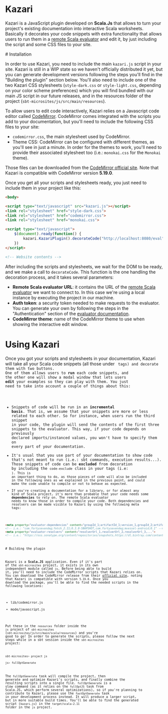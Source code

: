 # Kazari

Kazari is a JavaScript plugin developed on **Scala.Js** that allows to turn your project's existing documentation into interactive Scala worksheets. Basically it decorates your code snippets with extra functionality that allows users to run them in a [remote Scala evaluator](https://github.com/scala-exercises/evaluator) and edit it, by just including the script and some CSS files to your site.

# Installation

In order to use Kazari, you need to include the main `kazari.js` script in your site. Kazari is still in a WIP state so we haven't officially distributed it yet, but you can generate development versions following the steps you'll find in the "Building the plugin" section below. You'll also need to include one of the two Kazari CSS stylesheets (`style-dark.css` or `style-light.css`, depending on your color scheme preferences) which you will find bundled with our main JS script in our future releases, and in the resources folder of the project (`sbt-microsites/js/src/main/resources`).

To allow users to edit code interactively, Kazari relies on a Javascript code editor called [CodeMirror](http://codemirror.net). CodeMirror comes integrated with the scripts you add to your documentation, but you'll need to include the following CSS files to your site:

* `codemirror.css`, the main stylesheet used by CodeMirror.
* Theme CSS: CodeMirror can be configured with different themes, as you'll see in just a minute. In order for the themes to work, you'll need to provide their associated stylesheet too (i.e.: `monokai.css` for the `Monokai` theme).

Those files can be downloaded from the [CodeMirror official site](http://codemirror.net/doc/releases.html). Note that Kazari is compatible with CodeMirror version **5.19.0**.

Once you get all your scripts and stylesheets ready, you just need to include them in your project like this:

```html
<body>

<script type="text/javascript" src="kazari.js"></script>
<link rel="stylesheet" href="style-dark.css">
<link rel="stylesheet" href="codemirror.css">
<link rel="stylesheet" href="monokai.css">

<script type="text/javascript">
	$(document).ready(function() {
		kazari.KazariPlugin().decorateCode("http://localhost:8080/eval", "remote_evaluator_auth_token", "monokai")
	})	
</script>

<!-- Website contents -->
```

After including the scripts and stylesheets, we wait for the DOM to be ready, and we make a call to `decorateCode`. This function is the one handling the decoration process, and it takes several parameters:

* **Remote Scala evaluator URL**: it contains the URL of the [remote Scala evaluator](https://github.com/scala-exercises/evaluator) we want to connect to. In this case we're using a local instance by executing the project in our machine.
* **Auth token**: a security token needed to make requests to the evaluator. You can generate your own by following the steps in the "Authentication" section of the [evaluator documentation](https://github.com/scala-exercises/evaluator).
* **CodeMirror theme**: name of the CodeMirror theme to use when showing the interactive edit window.

# Using Kazari

Once you got your scripts and stylesheets in your documentation, Kazari will take all your Scala code snippets (all those under <code class="language-scala"> tags) and decorate them with two buttons. One of them allows users to **run** each code snippets, and the other one will show a modal window that lets users **edit** your examples so they can play with them. You just need to take into account a couple of things about this:

* Snippets of code will be run in an **incremental basis**. That is, we assume that your snippets are more or less related to each other. So for instance, when users run the third snippet in your code, the plugin will send the contents of the first three snippets to the evaluator. This way, if your code depends on previously declared imports/instanced values, you won't have to specify them on every part of your documentation.
* It's usual that you use part of your documentation to show code that's not meant to run (i.e.: sbt commands, execution results...). Those snippets of code can be **excluded** from decoration by including the `code-exclude` class in your tags (i.e: <code class="language-scala code-exclude" data-lang="scala">). This is an important thing to do, as those pieces of code will also be included in the following ones as we explained in the previous point, and could make the code unable to compile or not to behave as expected.
* If you're creating a documentation for a library, or for almost any kind of Scala project, it's more than probable that your code needs some **dependencies** to rely on. The remote Scala evaluator needs to know those in order to compile your code. Both dependencies and resolvers can be made visible to Kazari by using the following meta tags:

```html
<meta property="evaluator-dependencies" content="groupId_1;artifactId_1;version_1,groupId_2;artifactId_2;version_2,...">
<!-- i.e.: "com.fortysevendeg;fetch_2.11;0.3.0-SNAPSHOT,com.fortysevendeg;mvessel-android;0.1" -->
<meta property="evaluator-resolvers" content="resolverUrl_1,resolverUrl_2,resolverUrl_3,...">
<!-- i.e.: "https://oss.sonatype.org/content/repositories/snapshots,https://dl.bintray.com/content/sbt/sbt-plugin-releases" -->
```

# Building the plugin

Kazari is a **Scala.JS** application. Even if it's part of the `sbt-microsites` project, it exists in its own independent module called `js`. Before being able to build it, you'll need to include the CodeMirror scripts that Kazari relies on. You can download the CodeMirror release from their [official site](http://codemirror.net/doc/releases.html), noting that Kazari is compatible with version `5.19.0`. Once you download the package, you'll be able to find the needed scripts in the following locations:

* lib/codemirror.js
* mode/javascript.js

Put these in the `resources` folder inside the `js` project of `sbt-microsites` (`sbt-microsites/js/src/main/scala/resources`) and you're good to go! In order to generate the scripts, please follow the next steps while in a sbt session inside the `sbt-microsites` project:

```scala
sbt-microsites> project js

js> fullOptGenerate
```

The `fullOptGenerate` task will compile the project, then generate and optimize Kazari's scripts, and finally combine the resulting scripts into a single file. `fullOptGenerate` is a slow command (as it relies on the `fullOptJS` task from Scala.JS, which perform several optimizations), so if you're planning to contribute to Kazari, please use the `fastOptGenerate` task in your development process instead. It will produce a larger script, but in more suitable build times. You'll be able to find the generated script (`kazari.js`) in the `target/scala-2.11` folder in the `js` project.